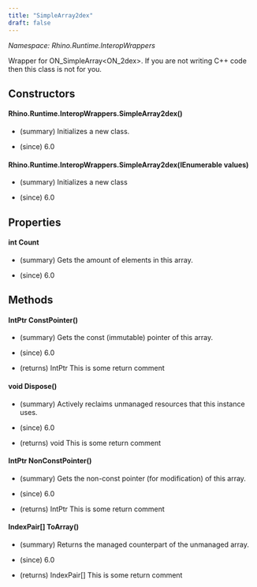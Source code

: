 ```yaml
---
title: "SimpleArray2dex"
draft: false
---
```


*Namespace: Rhino.Runtime.InteropWrappers*

   Wrapper for ON_SimpleArray<ON_2dex>. If you are not writing C++ code
   then this class is not for you.
   
## Constructors
#### Rhino.Runtime.InteropWrappers.SimpleArray2dex()
- (summary) 
     Initializes a new  class.
     
- (since) 6.0
#### Rhino.Runtime.InteropWrappers.SimpleArray2dex(IEnumerable<IndexPair> values)
- (summary) 
     Initializes a new  class
     
- (since) 6.0
## Properties
#### int Count
- (summary) 
     Gets the amount of elements in this array.
     
- (since) 6.0
## Methods
#### IntPtr ConstPointer()
- (summary) 
     Gets the const (immutable) pointer of this array.
     
- (since) 6.0
- (returns) IntPtr This is some return comment
#### void Dispose()
- (summary) 
     Actively reclaims unmanaged resources that this instance uses.
     
- (since) 6.0
- (returns) void This is some return comment
#### IntPtr NonConstPointer()
- (summary) 
     Gets the non-const pointer (for modification) of this array.
     
- (since) 6.0
- (returns) IntPtr This is some return comment
#### IndexPair[] ToArray()
- (summary) 
     Returns the managed counterpart of the unmanaged array.
     
- (since) 6.0
- (returns) IndexPair[] This is some return comment
